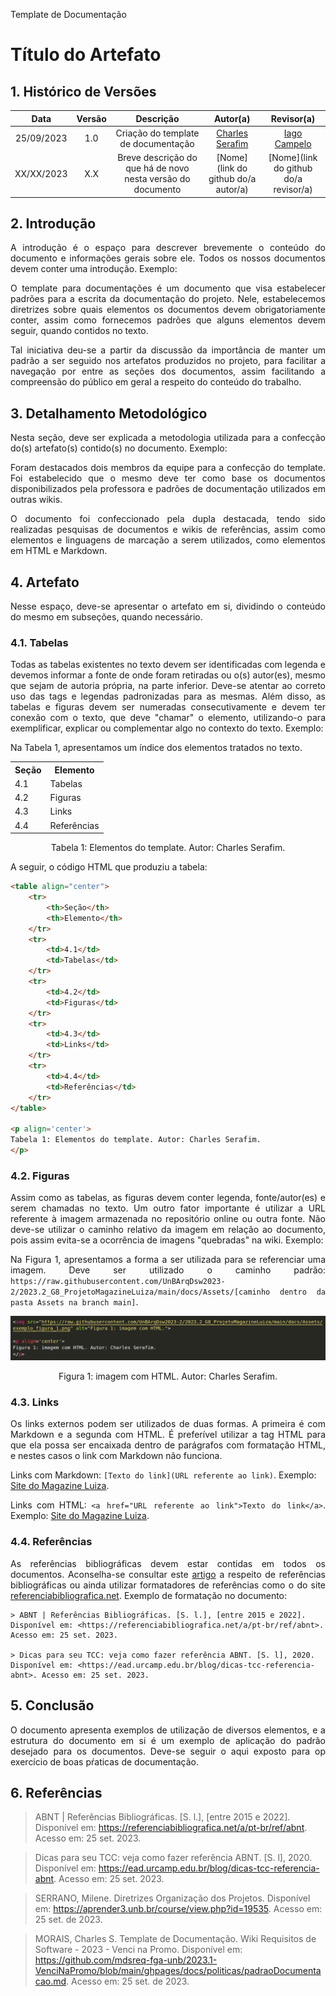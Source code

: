 Template de Documentação


# Título do Artefato


## 1. Histórico de Versões

| Data       | Versão | Descrição                                                   | Autor(a)                                              | Revisor(a)                                 |
| :--------: | :----: | :---------------------------------------------------------: | :---------------------------------------------------: | :----------------------------------------: |
| 25/09/2023 | 1.0    | Criação do template de documentação                         | [Charles Serafim](https://github.com/charles-serafim) | [Iago Campelo](https://github.com/iagoscm) |
| XX/XX/2023 | X.X    | Breve descrição do que há de novo nesta versão do documento | [Nome](link do github do/a autor/a)                   | [Nome](link do github do/a revisor/a)      |


## 2. Introdução

<p align="justify">
A introdução é o espaço para descrever brevemente o conteúdo do documento e informações gerais sobre ele. Todos os nossos documentos devem conter uma introdução. Exemplo:
<p>

<p align="justify">
O template para documentações é um documento que visa estabelecer padrões para a escrita da documentação do projeto. Nele, estabelecemos diretrizes sobre quais elementos os documentos devem obrigatoriamente conter, assim como fornecemos padrões que alguns elementos devem seguir, quando contidos no texto.
<p>

<p align="justify">
Tal iniciativa deu-se a partir da discussão da importância de manter um padrão a ser seguido nos artefatos produzidos no projeto, para facilitar a navegação por entre as seções dos documentos, assim facilitando a compreensão do público em geral a respeito do conteúdo do trabalho.
<p>


## 3. Detalhamento Metodológico

<p align="justify">
Nesta seção, deve ser explicada a metodologia utilizada para a confecção do(s) artefato(s) contido(s) no documento. Exemplo:
<p>

<p align="justify">
Foram destacados dois membros da equipe para a confecção do template. Foi estabelecido que o mesmo deve ter como base os documentos disponibilizados pela professora e padrões de documentação utilizados em outras wikis.
</p>

<p align="justify">
O documento foi confeccionado pela dupla destacada, tendo sido realizadas pesquisas de documentos e wikis de referências, assim como elementos e linguagens de marcação a serem utilizados, como elementos em HTML e Markdown.
</p>


## 4. Artefato

<p align="justify">
Nesse espaço, deve-se apresentar o artefato em si, dividindo o conteúdo do mesmo em subseções, quando necessário.
<p>

### 4.1. Tabelas

<p align="justify">
Todas as tabelas existentes no texto devem ser identificadas com legenda e devemos informar a fonte de onde foram retiradas ou o(s) autor(es), mesmo que sejam de autoria própria, na parte inferior. Deve-se atentar ao correto uso das tags e legendas padronizadas para as mesmas. Além disso, as tabelas e figuras devem ser numeradas consecutivamente e devem ter conexão com o texto, que deve "chamar" o elemento, utilizando-o para exemplificar, explicar ou complementar algo no contexto do texto. Exemplo:
<p>

<p align="justify">
Na Tabela 1, apresentamos um índice dos elementos tratados no texto.
<p>

<table align="center">
    <tr>
        <th>Seção</th>
        <th>Elemento</th>
    </tr>
    <tr>
        <td>4.1</td>
        <td>Tabelas</td>
    </tr>
    <tr>
        <td>4.2</td>
        <td>Figuras</td>
    </tr>
    <tr>
        <td>4.3</td>
        <td>Links</td>
    </tr>
    <tr>
        <td>4.4</td>
        <td>Referências</td>
    </tr>
</table>

<p align='center'>
Tabela 1: Elementos do template. Autor: Charles Serafim.
</p>

A seguir, o código HTML que produziu a tabela:

``` html
<table align="center">
    <tr>
        <th>Seção</th>
        <th>Elemento</th>
    </tr>
    <tr>
        <td>4.1</td>
        <td>Tabelas</td>
    </tr>
    <tr>
        <td>4.2</td>
        <td>Figuras</td>
    </tr>
    <tr>
        <td>4.3</td>
        <td>Links</td>
    </tr>
    <tr>
        <td>4.4</td>
        <td>Referências</td>
    </tr>
</table>

<p align='center'>
Tabela 1: Elementos do template. Autor: Charles Serafim.
</p>
```

### 4.2. Figuras

<p align="justify">
Assim como as tabelas, as figuras devem conter legenda, fonte/autor(es) e serem chamadas no texto. Um outro fator importante é utilizar a URL referente à imagem armazenada no repositório online ou outra fonte. Não deve-se utilizar o caminho relativo da imagem em relação ao documento, pois assim evita-se a ocorrência de imagens "quebradas" na wiki. Exemplo:
<p>

<p align="justify">
Na Figura 1, apresentamos a forma a ser utilizada para se referenciar uma imagem. Deve ser utilizado o caminho padrão:
<code>https://raw.githubusercontent.com/UnBArqDsw2023-2/2023.2_G8_ProjetoMagazineLuiza/main/docs/Assets/[caminho dentro da pasta Assets na branch main]</code>.
<p>

<img src="https://raw.githubusercontent.com/UnBArqDsw2023-2/2023.2_G8_ProjetoMagazineLuiza/main/docs/Assets/exemplo_figura_1.png" alt="Figura 1: imagem com HTML.">

<p align='center'>
Figura 1: imagem com HTML. Autor: Charles Serafim.
</p>


### 4.3. Links

<p align='justify'>
Os links externos podem ser utilizados de duas formas. A primeira é com Markdown e a segunda com HTML. É preferível utilizar a tag HTML para que ela possa ser encaixada dentro de parágrafos com formatação HTML, e nestes casos o link com Markdown não funciona.
</p>

Links com Markdown: `[Texto do link](URL referente ao link)`. Exemplo: [Site do Magazine Luiza](https://www.magazineluiza.com.br/).

<p align='justify'>
Links com HTML: <code>&lta href="URL referente ao link"&gtTexto do link&lt/a&gt</code>. Exemplo: <a href="https://www.magazineluiza.com.br/">Site do Magazine Luiza</a>.
</p>


### 4.4. Referências

<p align='justify'>
As referências bibliográficas devem estar contidas em todos os documentos. Aconselha-se consultar este <a href="https://ead.urcamp.edu.br/blog/dicas-tcc-referencia-abnt">artigo</a> a respeito de referências bibliográficas ou ainda utilizar formatadores de referências como o do site <a href="https://referenciabibliografica.net/a/pt-br/ref/abnt">referenciabibliografica.net</a>. Exemplo de formatação no documento:
</p>

```
> ABNT | Referências Bibliográficas. [S. l.], [entre 2015 e 2022]. Disponível em: <https://referenciabibliografica.net/a/pt-br/ref/abnt>. Acesso em: 25 set. 2023.

> Dicas para seu TCC: veja como fazer referência ABNT. [S. l], 2020. Disponível em: <https://ead.urcamp.edu.br/blog/dicas-tcc-referencia-abnt>. Acesso em: 25 set. 2023.
```


## 5. Conclusão

<p align='justify'>
O documento apresenta exemplos de utilização de diversos elementos, e a estrutura do documento em si é um exemplo de aplicação do padrão desejado para os documentos. Deve-se seguir o aqui exposto para op exercício de boas pŕaticas de documentação.
</p>


## 6. Referências

> ABNT | Referências Bibliográficas. [S. l.], [entre 2015 e 2022]. Disponível em: <https://referenciabibliografica.net/a/pt-br/ref/abnt>. Acesso em: 25 set. 2023.

> Dicas para seu TCC: veja como fazer referência ABNT. [S. l], 2020. Disponível em: <https://ead.urcamp.edu.br/blog/dicas-tcc-referencia-abnt>. Acesso em: 25 set. 2023.

> SERRANO, Milene. Diretrizes Organização dos Projetos. Disponível em: <https://aprender3.unb.br/course/view.php?id=19535>. Acesso em: 25 set. de 2023.

> MORAIS, Charles S. Template de Documentação. Wiki Requisitos de Software - 2023 - Venci na Promo. Disponível em: <https://github.com/mdsreq-fga-unb/2023.1-VenciNaPromo/blob/main/ghpages/docs/politicas/padraoDocumentacao.md>. Acesso em: 25 set. de 2023.

